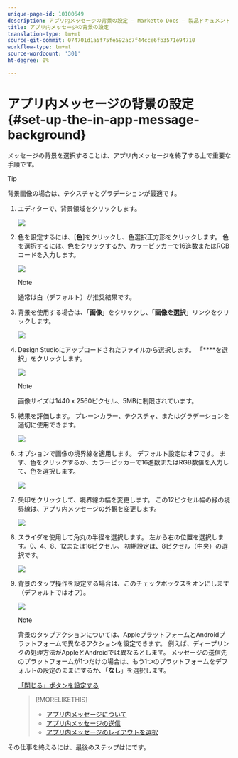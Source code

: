 ```yaml
---
unique-page-id: 10100649
description: アプリ内メッセージの背景の設定 — Marketto Docs — 製品ドキュメント
title: アプリ内メッセージの背景の設定
translation-type: tm+mt
source-git-commit: 074701d1a5f75fe592ac7f44cce6fb3571e94710
workflow-type: tm+mt
source-wordcount: '301'
ht-degree: 0%

---
```



# アプリ内メッセージの背景の設定{#set-up-the-in-app-message-background}

メッセージの背景を選択することは、アプリ内メッセージを終了する上で重要な手順です。

>[!TIP]
>
>背景画像の場合は、テクスチャとグラデーションが最適です。

1. エディターで、背景領域をクリックします。

   ![](assets/image2016-5-9-8-3a38-3a1.png)

1. 色を設定するには、[**色**]をクリックし、色選択正方形をクリックします。 色を選択するには、色をクリックするか、カラーピッカーで16進数またはRGBコードを入力します。

   ![](assets/image2016-5-9-8-3a46-3a59.png)

   >[!NOTE]
   >
   >通常は白（デフォルト）が推奨結果です。

1. 背景を使用する場合は、「**画像**」をクリックし、「**画像を選択**」リンクをクリックします。

   ![](assets/image2016-5-9-8-3a52-3a43.png)

1. Design Studioにアップロードされたファイルから選択します。 「****&#x200B;を選択」をクリックします。

   ![](assets/image2016-5-9-9-3a0-3a2.png)

   >[!NOTE]
   >
   >画像サイズは1440 x 2560ピクセル、5MBに制限されています。

1. 結果を評価します。 プレーンカラー、テクスチャ、またはグラデーションを適切に使用できます。

   ![](assets/image2016-5-9-9-3a2-3a33.png)

1. オプションで画像の境界線を適用します。 デフォルト設定は&#x200B;**オフ**&#x200B;です。 まず、色をクリックするか、カラーピッカーで16進数またはRGB数値を入力して、色を選択します。

   ![](assets/image2016-5-9-9-3a54-3a8.png)

1. 矢印をクリックして、境界線の幅を変更します。 この12ピクセル幅の緑の境界線は、アプリ内メッセージの外観を変更します。

   ![](assets/image2016-5-9-9-3a58-3a38.png)

1. スライダを使用して角丸の半径を選択します。 左から右の位置を選択します。0、4、8、12または16ピクセル。 初期設定は、8ピクセル（中央）の選択です。

   ![](assets/image2016-5-6-9-3a39-3a28.png)

1. 背景のタップ操作を設定する場合は、このチェックボックスをオンにします（デフォルトではオフ）。

   ![](assets/image2016-5-9-10-3a6-3a10.png)

   >[!NOTE]
   >
   >背景のタップアクションについては、AppleプラットフォームとAndroidプラットフォームで異なるアクションを設定できます。 例えば、ディープリンクの処理方法がAppleとAndroidでは異なるとします。 メッセージの送信先のプラットフォームが1つだけの場合は、もう1つのプラットフォームをデフォルトの設定のままにするか、「**なし**」を選択します。

   [「閉じる」ボタンを設定する](set-up-the-dismiss-button-and-approve-the-message.md)

   >[!MORELIKETHIS]
   >
   >
   >    
   >    
   >    * [アプリ内メッセージについて](../../../../product-docs/mobile-marketing/in-app-messages/understanding-in-app-messages.md)
   >    * [アプリ内メッセージの送信](http://docs.marketo.com/pages/viewpage.action?pageid=10617378)
   >    * [アプリ内メッセージのレイアウトを選択](choose-a-layout-for-your-in-app-message.md)


その仕事を終えるには、最後のステップはにです。